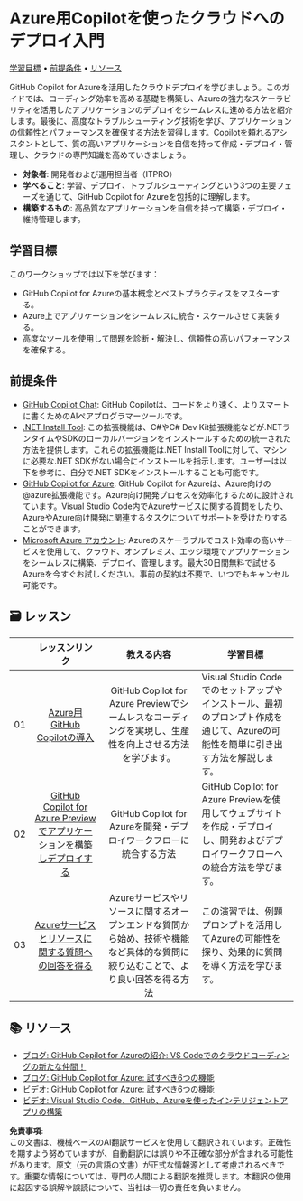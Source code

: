 # Azure用Copilotを使ったクラウドへのデプロイ入門

[学習目標](../../../06-Using-GitHub-Copilot-for-Azure-to-Deploy-to-Cloud) • [前提条件](../../../06-Using-GitHub-Copilot-for-Azure-to-Deploy-to-Cloud) • [リソース](../../../06-Using-GitHub-Copilot-for-Azure-to-Deploy-to-Cloud)

GitHub Copilot for Azureを活用したクラウドデプロイを学びましょう。このガイドでは、コーディング効率を高める基礎を構築し、Azureの強力なスケーラビリティを活用したアプリケーションのデプロイをシームレスに進める方法を紹介します。最後に、高度なトラブルシューティング技術を学び、アプリケーションの信頼性とパフォーマンスを確保する方法を習得します。Copilotを頼れるアシスタントとして、質の高いアプリケーションを自信を持って作成・デプロイ・管理し、クラウドの専門知識を高めていきましょう。

- **対象者**: 開発者および運用担当者（ITPRO）
- **学べること**: 学習、デプロイ、トラブルシューティングという3つの主要フェーズを通じて、GitHub Copilot for Azureを包括的に理解します。
- **構築するもの**: 高品質なアプリケーションを自信を持って構築・デプロイ・維持管理します。

<a name="Learn"/>

## 学習目標

このワークショップでは以下を学びます：

- GitHub Copilot for Azureの基本概念とベストプラクティスをマスターする。
- Azure上でアプリケーションをシームレスに統合・スケールさせて実装する。
- 高度なツールを使用して問題を診断・解決し、信頼性の高いパフォーマンスを確保する。

<a name="pre-req"/>

## 前提条件

- [GitHub Copilot Chat](https://marketplace.visualstudio.com/items?itemName=GitHub.copilot): GitHub Copilotは、コードをより速く、よりスマートに書くためのAIペアプログラマーツールです。
- [.NET Install Tool](https://marketplace.visualstudio.com/items?itemName=ms-dotnettools.vscode-dotnet-runtime): この拡張機能は、C#やC# Dev Kit拡張機能などが.NETランタイムやSDKのローカルバージョンをインストールするための統一された方法を提供します。これらの拡張機能は.NET Install Toolに対して、マシンに必要な.NET SDKがない場合にインストールを指示します。ユーザーは以下を参考に、自分で.NET SDKをインストールすることも可能です。
- [GitHub Copilot for Azure](https://marketplace.visualstudio.com/items?itemName=ms-azuretools.vscode-azure-github-copilot): GitHub Copilot for Azureは、Azure向けの@azure拡張機能です。Azure向け開発プロセスを効率化するために設計されています。Visual Studio Code内でAzureサービスに関する質問をしたり、AzureやAzure向け開発に関連するタスクについてサポートを受けたりすることができます。
- [Microsoft Azure アカウント](https://azure.microsoft.com/pricing/purchase-options/azure-account): Azureのスケーラブルでコスト効率の高いサービスを使用して、クラウド、オンプレミス、エッジ環境でアプリケーションをシームレスに構築、デプロイ、管理します。最大30日間無料で試せるAzureを今すぐお試しください。事前の契約は不要で、いつでもキャンセル可能です。

<a name="book"/>

## 🗃️ レッスン
|       |              レッスンリンク              |                       教える内容                       |                     学習目標                 |                             
| :---: | :------------------------------------: | :---------------------------------------------------------: | ----------------------------------------------------------- |
| 01 | [Azure用GitHub Copilotの導入](https://github.com/microsoft/mastering-github-copilot-for-dotnet-csharp-developers/blob/main/06-Using-GitHub-Copilot-for-Azure-to-Deploy-to-Cloud/01-Getting-Started-with-GitHub-Copilot-for-Azure.md) | GitHub Copilot for Azure Previewでシームレスなコーディングを実現し、生産性を向上させる方法を学びます。| Visual Studio Codeでのセットアップやインストール、最初のプロンプト作成を通じて、Azureの可能性を簡単に引き出す方法を解説します。 |
| 02 | [GitHub Copilot for Azure Previewでアプリケーションを構築しデプロイする](https://github.com/microsoft/mastering-github-copilot-for-dotnet-csharp-developers/blob/main/06-Using-GitHub-Copilot-for-Azure-to-Deploy-to-Cloud/02-Build-and-deploy-your-application-with-GitHub-Copilot-for-Azure.md) | GitHub Copilot for Azureを開発・デプロイワークフローに統合する方法 | GitHub Copilot for Azure Previewを使用してウェブサイトを作成・デプロイし、開発およびデプロイワークフローへの統合方法を学びます。 | 
| 03 | [Azureサービスとリソースに関する質問への回答を得る](https://github.com/microsoft/mastering-github-copilot-for-dotnet-csharp-developers/blob/main/06-Using-GitHub-Copilot-for-Azure-to-Deploy-to-Cloud/03-Get-Answers-to-your-Questions-about-Azure-Services-and-Resources.md) | Azureサービスやリソースに関するオープンエンドな質問から始め、技術や機能など具体的な質問に絞り込むことで、より良い回答を得る方法 | この演習では、例題プロンプトを活用してAzureの可能性を探り、効果的に質問を導く方法を学びます。 | 

## :books: リソース

- [ブログ: GitHub Copilot for Azureの紹介: VS Codeでのクラウドコーディングの新たな仲間！](https://techcommunity.microsoft.com/t5/microsoft-developer-community/introducing-github-copilot-for-azure-your-cloud-coding-companion/ba-p/4127644)
- [ブログ: GitHub Copilot for Azure: 試すべき6つの機能](https://techcommunity.microsoft.com/t5/microsoft-developer-community/github-copilot-for-azure-6-must-try-features/ba-p/4283126)
- [ビデオ: GitHub Copilot for Azure: 試すべき6つの機能](https://youtube.com/playlist?list=PLlrxD0HtieHgdwrN6ooxApdfBKTJK7465&si=9rl-kNItvFPeqhwa)
- [ビデオ: Visual Studio Code、GitHub、Azureを使ったインテリジェントアプリの構築](https://youtu.be/30OpmbWL1t8?si=FvkRqa-wxTHaU3qA&t=1024)

**免責事項**:  
この文書は、機械ベースのAI翻訳サービスを使用して翻訳されています。正確性を期すよう努めていますが、自動翻訳には誤りや不正確な部分が含まれる可能性があります。原文（元の言語の文書）が正式な情報源として考慮されるべきです。重要な情報については、専門の人間による翻訳を推奨します。本翻訳の使用に起因する誤解や誤読について、当社は一切の責任を負いません。